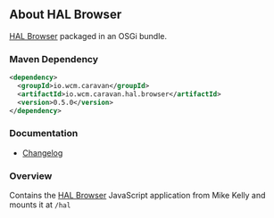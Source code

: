 ## About HAL Browser

[HAL Browser][hal-browser] packaged in an OSGi bundle.


### Maven Dependency

```xml
<dependency>
  <groupId>io.wcm.caravan</groupId>
  <artifactId>io.wcm.caravan.hal.browser</artifactId>
  <version>0.5.0</version>
</dependency>
```

### Documentation

* [Changelog][changelog]


### Overview

Contains the [HAL Browser][hal-browser] JavaScript application from Mike Kelly and mounts it at `/hal`


[changelog]: changes-report.html
[hal-browser]: https://github.com/mikekelly/hal-browser
